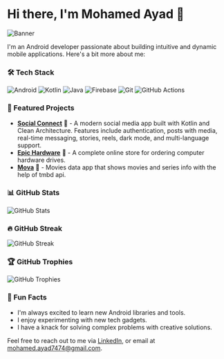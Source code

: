 # Hi there, I'm Mohamed Ayad 👋

![Banner](https://user-images.githubusercontent.com/74038190/225813708-98b745f2-7d22-48cf-9150-083f1b00d6c9.gif)

I'm an Android developer passionate about building intuitive and dynamic mobile applications. Here's a bit more about me:

### 🛠 Tech Stack
![Android](https://img.shields.io/badge/Android-3DDC84?style=for-the-badge&logo=android&logoColor=white)
![Kotlin](https://img.shields.io/badge/Kotlin-0095D5?style=for-the-badge&logo=kotlin&logoColor=white)
![Java](https://img.shields.io/badge/Java-007396?style=for-the-badge&logo=java&logoColor=white)
![Firebase](https://img.shields.io/badge/Firebase-FFCA28?style=for-the-badge&logo=firebase&logoColor=white)
![Git](https://img.shields.io/badge/Git-F05032?style=for-the-badge&logo=git&logoColor=white)
![GitHub Actions](https://img.shields.io/badge/GitHub_Actions-2088FF?style=for-the-badge&logo=github-actions&logoColor=white)

### 📂 Featured Projects
- **[Social Connect](https://github.com/Mohamed-Ayad902/Social-Connect)** 🌟 - A modern social media app built with Kotlin and Clean Architecture. Features include authentication, posts with media, real-time messaging, stories, reels, dark mode, and multi-language support.  
- **[Epic Hardware](https://github.com/Mohamed-Ayad902/Grocery)** 🛒 - A complete online store for ordering computer hardware drives.
- **[Mova](https://github.com/Mohamed-Ayad902/Mova)** 🎥  - Movies data app that shows movies and series info with the help of tmbd api.

### 📊 GitHub Stats
![GitHub Stats](https://github-readme-stats.vercel.app/api?username=Mohamed-Ayad902&show_icons=true&theme=radical)

### 🔥 GitHub Streak
![GitHub Streak](https://github-readme-streak-stats.herokuapp.com/?user=Mohamed-Ayad902&theme=radical)

### 🏆 GitHub Trophies
![GitHub Trophies](https://github-profile-trophy.vercel.app/?username=Mohamed-Ayad902&theme=radical)


### 🌟 Fun Facts
- I'm always excited to learn new Android libraries and tools.
- I enjoy experimenting with new tech gadgets.
- I have a knack for solving complex problems with creative solutions.

Feel free to reach out to me via [LinkedIn](https://www.linkedin.com/in/mohamed-ayad-10786b212/), or email at [mohamed.ayad7474@gmail.com](mailto:mohamed.ayad7474@gmail.com).
